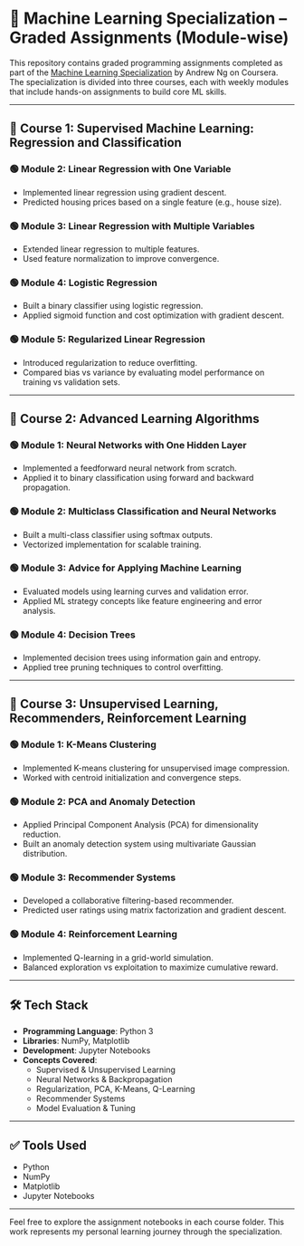 # 📘 Machine Learning Specialization – Graded Assignments (Module-wise)

This repository contains graded programming assignments completed as part of the [Machine Learning Specialization](https://www.coursera.org/specializations/machine-learning-introduction) by Andrew Ng on Coursera. The specialization is divided into three courses, each with weekly modules that include hands-on assignments to build core ML skills.

---

## 📗 Course 1: Supervised Machine Learning: Regression and Classification

### 🟢 Module 2: Linear Regression with One Variable
- Implemented linear regression using gradient descent.
- Predicted housing prices based on a single feature (e.g., house size).

### 🟢 Module 3: Linear Regression with Multiple Variables
- Extended linear regression to multiple features.
- Used feature normalization to improve convergence.

### 🟢 Module 4: Logistic Regression
- Built a binary classifier using logistic regression.
- Applied sigmoid function and cost optimization with gradient descent.

### 🟢 Module 5: Regularized Linear Regression
- Introduced regularization to reduce overfitting.
- Compared bias vs variance by evaluating model performance on training vs validation sets.

---

## 📘 Course 2: Advanced Learning Algorithms

### 🟢 Module 1: Neural Networks with One Hidden Layer
- Implemented a feedforward neural network from scratch.
- Applied it to binary classification using forward and backward propagation.

### 🟢 Module 2: Multiclass Classification and Neural Networks
- Built a multi-class classifier using softmax outputs.
- Vectorized implementation for scalable training.

### 🟢 Module 3: Advice for Applying Machine Learning
- Evaluated models using learning curves and validation error.
- Applied ML strategy concepts like feature engineering and error analysis.

### 🟢 Module 4: Decision Trees
- Implemented decision trees using information gain and entropy.
- Applied tree pruning techniques to control overfitting.

---

## 📙 Course 3: Unsupervised Learning, Recommenders, Reinforcement Learning

### 🟢 Module 1: K-Means Clustering
- Implemented K-means clustering for unsupervised image compression.
- Worked with centroid initialization and convergence steps.

### 🟢 Module 2: PCA and Anomaly Detection
- Applied Principal Component Analysis (PCA) for dimensionality reduction.
- Built an anomaly detection system using multivariate Gaussian distribution.

### 🟢 Module 3: Recommender Systems
- Developed a collaborative filtering-based recommender.
- Predicted user ratings using matrix factorization and gradient descent.

### 🟢 Module 4: Reinforcement Learning
- Implemented Q-learning in a grid-world simulation.
- Balanced exploration vs exploitation to maximize cumulative reward.

---
## 🛠 Tech Stack

- **Programming Language**: Python 3
- **Libraries**: NumPy, Matplotlib
- **Development**: Jupyter Notebooks
- **Concepts Covered**: 
  - Supervised & Unsupervised Learning
  - Neural Networks & Backpropagation
  - Regularization, PCA, K-Means, Q-Learning
  - Recommender Systems
  - Model Evaluation & Tuning
---

## ✅ Tools Used
- Python
- NumPy
- Matplotlib
- Jupyter Notebooks

---

Feel free to explore the assignment notebooks in each course folder.
This work represents my personal learning journey through the specialization.
